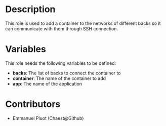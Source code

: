 # Description

This role is used to add a container to the networks of different backs so it can communicate with them through SSH connection.

# Variables

This role needs the following variables to be defined:
 * **backs**: The list of backs to connect the container to
 * **container**: The name of the container to add
 * **app**: The name of the application

# Contributors

 - Emmanuel Pluot (Chaest@Github)
